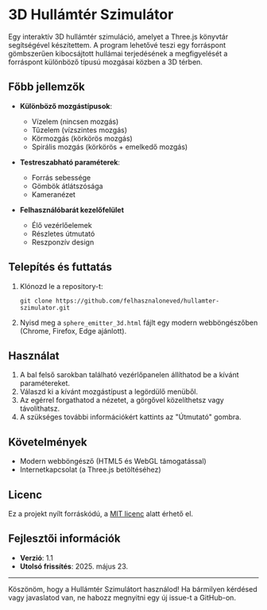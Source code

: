 # 3D Hullámtér Szimulátor

Egy interaktív 3D hullámtér szimuláció, amelyet a Three.js könyvtár segítségével készítettem. A program lehetővé teszi egy forráspont gömbszerűen kibocsájtott hullámai terjedésének a megfigyelését a forráspont különböző típusú mozgásai közben a 3D térben.

## Főbb jellemzők

- **Különböző mozgástípusok**:
  - Vízelem (nincsen mozgás)
  - Tűzelem (vízszintes mozgás)
  - Körmozgás (körkörös mozgás)
  - Spirális mozgás (körkörös + emelkedő mozgás)

- **Testreszabható paraméterek**:
  - Forrás sebessége
  - Gömbök átlátszósága
  - Kameranézet

- **Felhasználóbarát kezelőfelület**
  - Élő vezérlőelemek
  - Részletes útmutató
  - Reszponzív design

## Telepítés és futtatás

1. Klónozd le a repository-t:
   ```
   git clone https://github.com/felhasznaloneved/hullamter-szimulator.git
   ```

2. Nyisd meg a `sphere_emitter_3d.html` fájlt egy modern webböngészőben (Chrome, Firefox, Edge ajánlott).

## Használat

1. A bal felső sarokban található vezérlőpanelen állíthatod be a kívánt paramétereket.
2. Válaszd ki a kívánt mozgástípust a legördülő menüből.
3. Az egérrel forgathatod a nézetet, a görgővel közelíthetsz vagy távolíthatsz.
4. A szükséges további információkért kattints az "Útmutató" gombra.

## Követelmények

- Modern webböngésző (HTML5 és WebGL támogatással)
- Internetkapcsolat (a Three.js betöltéséhez)

## Licenc

Ez a projekt nyílt forráskódú, a [MIT licenc](LICENSE) alatt érhető el.

## Fejlesztői információk

- **Verzió**: 1.1
- **Utolsó frissítés**: 2025. május 23.

---

Köszönöm, hogy a Hullámtér Szimulátort használod! Ha bármilyen kérdésed vagy javaslatod van, ne habozz megnyitni egy új issue-t a GitHub-on.
